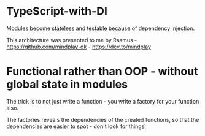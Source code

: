 TypeScript-with-DI
==================
Modules become stateless and testable because of dependency injection.

This architecture was presented to me by Rasmus - https://github.com/mindplay-dk - https://dev.to/mindplay

# Functional rather than OOP - without global state in modules
The trick is to not just write a function - you write a factory for your function also.

The factories reveals the dependencies of the created functions, so that the dependencies are 
easier to spot - don't look for things!

